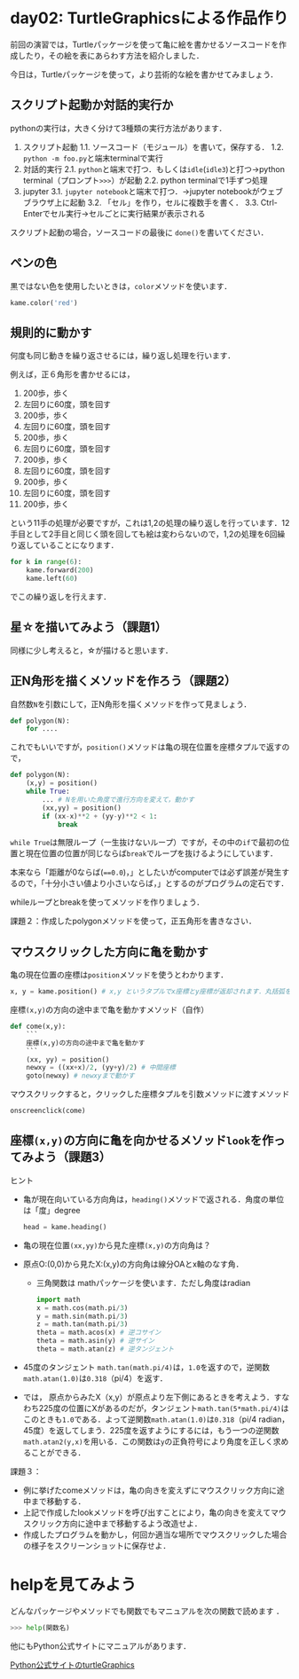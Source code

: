 #  day02:  TurtleGraphicsによる作品作り

前回の演習では，Turtleパッケージを使って亀に絵を書かせるソースコードを作成したり，その絵を表にあらわす方法を紹介しました．

今日は，Turtleパッケージを使って，より芸術的な絵を書かせてみましょう．

## スクリプト起動か対話的実行か

pythonの実行は，大きく分けて3種類の実行方法があります．

1. スクリプト起動
   1.1. ソースコード（モジュール）を書いて，保存する．
   1.2. `python -m foo.py`と端末terminalで実行
2. 対話的実行
   2.1. `python`と端末で打つ．もしくは`idle`(`idle3`)と打つ→python terminal（プロンプト`>>>`）が起動
   2.2. python terminalで1手ずつ処理
3. jupyter
   3.1. `jupyter notebook`と端末で打つ．→jupyter notebookがウェブブラウザ上に起動
   3.2. 「セル」を作り，セルに複数手を書く．
   3.3. Ctrl-Enterでセル実行→セルごとに実行結果が表示される

スクリプト起動の場合，ソースコードの最後に `done()`を書いてください．

## ペンの色

黒ではない色を使用したいときは，`color`メソッドを使います．

```py
kame.color('red')
```

## 規則的に動かす

何度も同じ動きを繰り返させるには，繰り返し処理を行います．

例えば，正６角形を書かせるには，

1. 200歩，歩く
2. 左回りに60度，頭を回す
3. 200歩，歩く
4. 左回りに60度，頭を回す
5. 200歩，歩く
6. 左回りに60度，頭を回す
7. 200歩，歩く
8. 左回りに60度，頭を回す
9. 200歩，歩く
10. 左回りに60度，頭を回す
11. 200歩，歩く
 
という11手の処理が必要ですが，これは1,2の処理の繰り返しを行っています．12手目として2手目と同じく頭を回しても絵は変わらないので，1,2の処理を6回繰り返していることになります．

```py
for k in range(6):
    kame.forward(200)
    kame.left(60)

```
でこの繰り返しを行えます．

## 星☆を描いてみよう（課題1）

同様に少し考えると，☆が描けると思います．
## 正N角形を描くメソッドを作ろう（課題2）

自然数`N`を引数にして，正N角形を描くメソッドを作って見ましょう．

```py
def polygon(N):
    for .... 

```

これでもいいですが，`position()`メソッドは亀の現在位置を座標タプルで返すので，

```py
def polygon(N):
    (x,y) = position()
    while True:
        ... # Nを用いた角度で進行方向を変えて，動かす
        (xx,yy) = position()
        if (xx-x)**2 + (yy-y)**2 < 1: 
            break

```

`while True`は無限ループ（一生抜けないループ）ですが，その中の`if`で最初の位置と現在位置の位置が同じならば`break`でループを抜けるようにしています．

本来なら「距離が0ならば(`==0.0`)，」としたいがcomputerでは必ず誤差が発生するので，「十分小さい値より小さいならば，」とするのがプログラムの定石です．

whileループとbreakを使ってメソッドを作りましょう．

課題２：作成したpolygonメソッドを使って，正五角形を書きなさい．
## マウスクリックした方向に亀を動かす

亀の現在位置の座標は`position`メソッドを使うとわかります．

```py
x, y = kame.position() # x,y というタプルでx座標とy座標が返却されます．丸括弧をつけて(x,y)=kame.position()でもいい
```

座標`(x,y)`の方向の途中まで亀を動かすメソッド（自作）

```py
def come(x,y):
    ```
    座標(x,y)の方向の途中まで亀を動かす
    ```
    (xx, yy) = position() 
    newxy = ((xx+x)/2, (yy+y)/2) # 中間座標
    goto(newxy) # newxyまで動かす
```

マウスクリックすると，クリックした座標タプルを引数メソッドに渡すメソッド

```py
onscreenclick(come)
```

##  座標`(x,y)`の方向に亀を向かせるメソッド`look`を作ってみよう（課題3）

ヒント
- 亀が現在向いている方向角は，`heading()`メソッドで返される．角度の単位は「度」degree
  
  ```py
  head = kame.heading()
  ```
- 亀の現在位置`(xx,yy)`から見た座標`(x,y)`の方向角は？
- 原点O:(0,0)から見たX:(x,y)の方向角は線分OAとx軸のなす角．
  - 三角関数は mathパッケージを使います．ただし角度はradian
    ```py
    import math
    x = math.cos(math.pi/3)
    y = math.sin(math.pi/3)
    z = math.tan(math.pi/3)
    theta = math.acos(x) # 逆コサイン
    theta = math.asin(y) # 逆サイン
    theta = math.atan(z) # 逆タンジェント
    ```
 - 45度のタンジェント `math.tan(math.pi/4)`は，`1.0`を返すので，逆関数`math.atan(1.0)`は`0.318`（pi/4）を返す．
 - では， 原点からみたX（x,y）が原点より左下側にあるときを考えよう．すなわち225度の位置にXがあるのだが，タンジェント`math.tan(5*math.pi/4)`はこのときも`1.0`である．よって逆関数`math.atan(1.0)`は`0.318`（pi/4 radian，45度）を返してしまう．225度を返すようにするには，もう一つの逆関数`math.atan2(y,x)`を用いる．この関数は`y`の正負符号により角度を正しく求めることができる．

課題３：
- 例に挙げたcomeメソッドは，亀の向きを変えずにマウスクリック方向に途中まで移動する．
- 上記で作成したlookメソッドを呼び出すことにより，亀の向きを変えてマウスクリック方向に途中まで移動するよう改造せよ．
- 作成したプログラムを動かし，何回か適当な場所でマウスクリックした場合の様子をスクリーンショットに保存せよ．
# helpを見てみよう

どんなパッケージやメソッドでも関数でもマニュアルを次の関数で読めます
．

```py
>>> help(関数名)
```

他にもPython公式サイトにマニュアルがあります．

[Python公式サイトのturtleGraphics](https://docs.python.org/ja/3/library/turtle.html)

